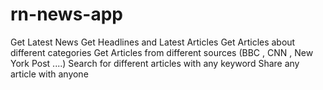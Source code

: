 # rn-news-app
Get Latest News 
Get Headlines and Latest Articles 
Get Articles about different categories 
Get Articles from different sources (BBC , CNN , New York Post ....)
Search for different articles with any keyword
Share any article with anyone 
